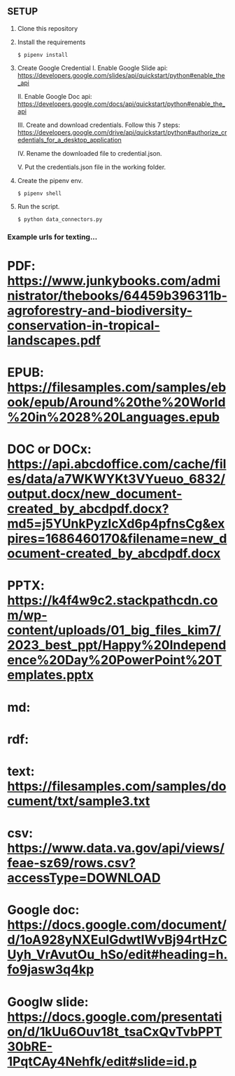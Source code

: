 
## SETUP

1. Clone this repository

2. Install the requirements

   ```
   $ pipenv install
   ```
3. Create Google Credential
	I. Enable Google Slide api: https://developers.google.com/slides/api/quickstart/python#enable_the_api
	
	II. Enable Google Doc api: https://developers.google.com/docs/api/quickstart/python#enable_the_api
	
	III. Create and download credentials. Follow this 7 steps: https://developers.google.com/drive/api/quickstart/python#authorize_credentials_for_a_desktop_application
	
	IV. Rename the downloaded file to credential.json.

	V. Put the credentials.json file in the working folder.

4. Create the pipenv env.
	```
   $ pipenv shell
   ```
5. Run the script.
	```
   $ python data_connectors.py
   ```

### Example urls for texting...

# PDF: https://www.junkybooks.com/administrator/thebooks/64459b396311b-agroforestry-and-biodiversity-conservation-in-tropical-landscapes.pdf
# EPUB: https://filesamples.com/samples/ebook/epub/Around%20the%20World%20in%2028%20Languages.epub
# DOC or DOCx: https://api.abcdoffice.com/cache/files/data/a7WKWYKt3VYueuo_6832/output.docx/new_document-created_by_abcdpdf.docx?md5=j5YUnkPyzlcXd6p4pfnsCg&expires=1686460170&filename=new_document-created_by_abcdpdf.docx
# PPTX: https://k4f4w9c2.stackpathcdn.com/wp-content/uploads/01_big_files_kim7/2023_best_ppt/Happy%20Independence%20Day%20PowerPoint%20Templates.pptx
# md: 
# rdf:
# text: https://filesamples.com/samples/document/txt/sample3.txt
# csv: https://www.data.va.gov/api/views/feae-sz69/rows.csv?accessType=DOWNLOAD
# Google doc: https://docs.google.com/document/d/1oA928yNXEuIGdwtIWvBj94rtHzCUyh_VrAvutOu_hSo/edit#heading=h.fo9jasw3q4kp
# Googlw slide: https://docs.google.com/presentation/d/1kUu6Ouv18t_tsaCxQvTvbPPT30bRE-1PqtCAy4Nehfk/edit#slide=id.p